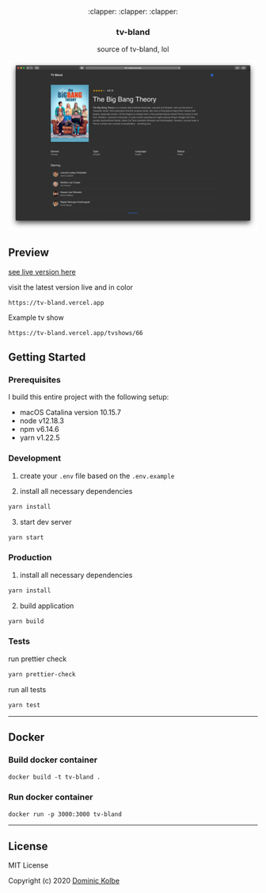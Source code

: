 <p align="center">
  <p align="center">:clapper: :clapper: :clapper:</p>
  <h3 align="center">tv-bland</h3>
  <p align="center">source of tv-bland, lol<p>
</p>

![Preview](https://github.com/dominickolbe/tv-bland/blob/master/screenshot.png?raw=true "tv-bland")

## Preview

[see live version here](https://tv-bland.vercel.app)

visit the latest version live and in color

```http
https://tv-bland.vercel.app
```

Example tv show

```http
https://tv-bland.vercel.app/tvshows/66
```

## Getting Started

### Prerequisites

I build this entire project with the following setup:

- macOS Catalina version 10.15.7
- node v12.18.3
- npm v6.14.6
- yarn v1.22.5

### Development

1. create your `.env` file based on the `.env.example`

2. install all necessary dependencies

```bash
yarn install
```

3. start dev server

```bash
yarn start
```

### Production

1. install all necessary dependencies

```bash
yarn install
```

2. build application

```bash
yarn build
```

### Tests

run prettier check

```bash
yarn prettier-check
```

run all tests

```bash
yarn test
```

---

## Docker

### Build docker container

```
docker build -t tv-bland .
```

### Run docker container

```
docker run -p 3000:3000 tv-bland
```

---

## License

MIT License

Copyright (c) 2020 [Dominic Kolbe](https://dominickolbe.dk)
